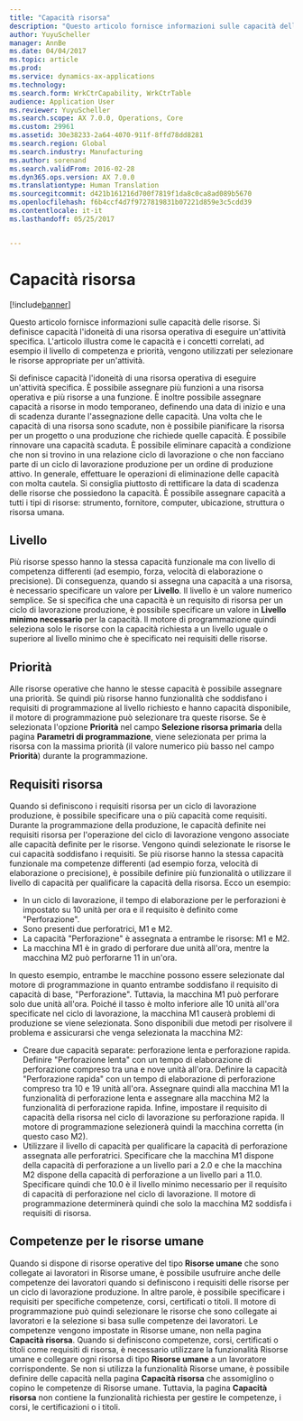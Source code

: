 ```yaml
---
title: "Capacità risorsa"
description: "Questo articolo fornisce informazioni sulle capacità delle risorse. Si definisce capacità l&quot;idoneità di una risorsa operativa di eseguire un&quot;attività specifica. L&quot;articolo illustra come le capacità e i concetti correlati, ad esempio il livello di competenza e priorità, vengono utilizzati per selezionare le risorse appropriate per un&quot;attività."
author: YuyuScheller
manager: AnnBe
ms.date: 04/04/2017
ms.topic: article
ms.prod: 
ms.service: dynamics-ax-applications
ms.technology: 
ms.search.form: WrkCtrCapability, WrkCtrTable
audience: Application User
ms.reviewer: YuyuScheller
ms.search.scope: AX 7.0.0, Operations, Core
ms.custom: 29961
ms.assetid: 30e38233-2a64-4070-911f-8ffd78dd8281
ms.search.region: Global
ms.search.industry: Manufacturing
ms.author: sorenand
ms.search.validFrom: 2016-02-28
ms.dyn365.ops.version: AX 7.0.0
ms.translationtype: Human Translation
ms.sourcegitcommit: d421b161216d700f7819f1da8c0ca8ad089b5670
ms.openlocfilehash: f6b4ccf4d7f9727819831b07221d859e3c5cdd39
ms.contentlocale: it-it
ms.lasthandoff: 05/25/2017


---
```


# <a name="resource-capabilities"></a>Capacità risorsa

[!include[banner](../includes/banner.md)]


Questo articolo fornisce informazioni sulle capacità delle risorse. Si definisce capacità l'idoneità di una risorsa operativa di eseguire un'attività specifica. L'articolo illustra come le capacità e i concetti correlati, ad esempio il livello di competenza e priorità, vengono utilizzati per selezionare le risorse appropriate per un'attività.

Si definisce capacità l'idoneità di una risorsa operativa di eseguire un'attività specifica. È possibile assegnare più funzioni a una risorsa operativa e più risorse a una funzione. È inoltre possibile assegnare capacità a risorse in modo temporaneo, definendo una data di inizio e una di scadenza durante l'assegnazione delle capacità. Una volta che le capacità di una risorsa sono scadute, non è possibile pianificare la risorsa per un progetto o una produzione che richiede quelle capacità. È possibile rinnovare una capacità scaduta. È possibile eliminare capacità a condizione che non si trovino in una relazione ciclo di lavorazione o che non facciano parte di un ciclo di lavorazione produzione per un ordine di produzione attivo. In generale, effettuare le operazioni di eliminazione delle capacità con molta cautela. Si consiglia piuttosto di rettificare la data di scadenza delle risorse che possiedono la capacità. È possibile assegnare capacità a tutti i tipi di risorse: strumento, fornitore, computer, ubicazione, struttura o risorsa umana.

## <a name="level"></a>Livello
Più risorse spesso hanno la stessa capacità funzionale ma con livello di competenza differenti (ad esempio, forza, velocità di elaborazione o precisione). Di conseguenza, quando si assegna una capacità a una risorsa, è necessario specificare un valore per **Livello**. Il livello è un valore numerico semplice. Se si specifica che una capacità è un requisito di risorsa per un ciclo di lavorazione produzione, è possibile specificare un valore in **Livello minimo necessario** per la capacità. Il motore di programmazione quindi seleziona solo le risorse con la capacità richiesta a un livello uguale o superiore al livello minimo che è specificato nei requisiti delle risorse.

## <a name="priority"></a>Priorità
Alle risorse operative che hanno le stesse capacità è possibile assegnare una priorità. Se quindi più risorse hanno funzionalità che soddisfano i requisiti di programmazione al livello richiesto e hanno capacità disponibile, il motore di programmazione può selezionare tra queste risorse. Se è selezionata l'opzione **Priorità** nel campo **Selezione risorsa primaria** della pagina **Parametri di programmazione**, viene selezionata per prima la risorsa con la massima priorità (il valore numerico più basso nel campo **Priorità**) durante la programmazione.

## <a name="resource-requirements"></a>Requisiti risorsa
Quando si definiscono i requisiti risorsa per un ciclo di lavorazione produzione, è possibile specificare una o più capacità come requisiti. Durante la programmazione della produzione, le capacità definite nei requisiti risorsa per l'operazione del ciclo di lavorazione vengono associate alle capacità definite per le risorse. Vengono quindi selezionate le risorse le cui capacità soddisfano i requisiti. Se più risorse hanno la stessa capacità funzionale ma competenze differenti (ad esempio forza, velocità di elaborazione o precisione), è possibile definire più funzionalità o utilizzare il livello di capacità per qualificare la capacità della risorsa. Ecco un esempio:

-   In un ciclo di lavorazione, il tempo di elaborazione per le perforazioni è impostato su 10 unità per ora e il requisito è definito come "Perforazione".
-   Sono presenti due perforatrici, M1 e M2.
-   La capacità "Perforazione" è assegnata a entrambe le risorse: M1 e M2.
-   La macchina M1 è in grado di perforare due unità all'ora, mentre la macchina M2 può perforarne 11 in un'ora.

In questo esempio, entrambe le macchine possono essere selezionate dal motore di programmazione in quanto entrambe soddisfano il requisito di capacità di base, "Perforazione". Tuttavia, la macchina M1 può perforare solo due unità all'ora. Poiché il tasso è molto inferiore alle 10 unità all'ora specificate nel ciclo di lavorazione, la macchina M1 causerà problemi di produzione se viene selezionata. Sono disponibili due metodi per risolvere il problema e assicurarsi che venga selezionata la macchina M2:

-   Creare due capacità separate: perforazione lenta e perforazione rapida. Definire "Perforazione lenta" con un tempo di elaborazione di perforazione compreso tra una e nove unità all'ora. Definire la capacità "Perforazione rapida" con un tempo di elaborazione di perforazione compreso tra 10 e 19 unità all'ora. Assegnare quindi alla macchina M1 la funzionalità di perforazione lenta e assegnare alla macchina M2 la funzionalità di perforazione rapida. Infine, impostare il requisito di capacità della risorsa nel ciclo di lavorazione su perforazione rapida. Il motore di programmazione selezionerà quindi la macchina corretta (in questo caso M2).
-   Utilizzare il livello di capacità per qualificare la capacità di perforazione assegnata alle perforatrici. Specificare che la macchina M1 dispone della capacità di perforazione a un livello pari a 2.0 e che la macchina M2 dispone della capacità di perforazione a un livello pari a 11.0. Specificare quindi che 10.0 è il livello minimo necessario per il requisito di capacità di perforazione nel ciclo di lavorazione. Il motore di programmazione determinerà quindi che solo la macchina M2 soddisfa i requisiti di risorsa.

## <a name="competencies-for-human-resources"></a>Competenze per le risorse umane
Quando si dispone di risorse operative del tipo **Risorse umane** che sono collegate ai lavoratori in Risorse umane, è possibile usufruire anche delle competenze dei lavoratori quando si definiscono i requisiti delle risorse per un ciclo di lavorazione produzione. In altre parole, è possibile specificare i requisiti per specifiche competenze, corsi, certificati o titoli. Il motore di programmazione può quindi selezionare le risorse che sono collegate ai lavoratori e la selezione si basa sulle competenze dei lavoratori. Le competenze vengono impostate in Risorse umane, non nella pagina **Capacità risorsa**. Quando si definiscono competenze, corsi, certificati o titoli come requisiti di risorsa, è necessario utilizzare la funzionalità Risorse umane e collegare ogni risorsa di tipo **Risorse umane** a un lavoratore corrispondente. Se non si utilizza la funzionalità Risorse umane, è possibile definire delle capacità nella pagina **Capacità risorsa** che assomiglino o copino le competenze di Risorse umane. Tuttavia, la pagina **Capacità risorsa** non contiene la funzionalità richiesta per gestire le competenze, i corsi, le certificazioni o i titoli.




